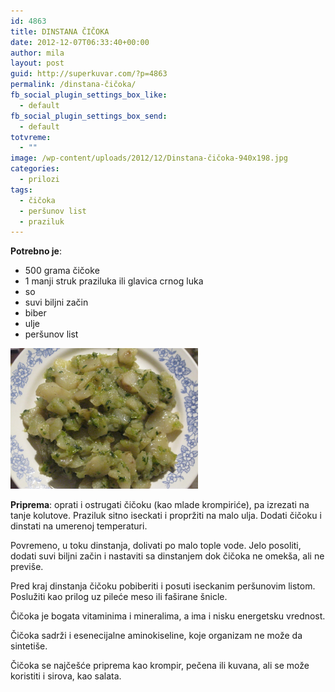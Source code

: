 ```yaml
---
id: 4863
title: DINSTANA ČIČOKA
date: 2012-12-07T06:33:40+00:00
author: mila
layout: post
guid: http://superkuvar.com/?p=4863
permalink: /dinstana-čičoka/
fb_social_plugin_settings_box_like:
  - default
fb_social_plugin_settings_box_send:
  - default
totvreme:
  - ""
image: /wp-content/uploads/2012/12/Dinstana-čičoka-940x198.jpg
categories:
  - prilozi
tags:
  - čičoka
  - peršunov list
  - praziluk
---
```

**Potrebno je**:

  * 500 grama čičoke
  * 1 manji struk praziluka ili glavica crnog luka
  * so
  * suvi biljni začin
  * biber
  * ulje
  * peršunov list

<img class="alignnone size-medium wp-image-4864" title="Dinstana čičoka" src="/wp-content/uploads/2012/12/Dinstana-čičoka-1024x768.jpg" alt="" width="300" height="225" /> 

**Priprema**: oprati i ostrugati čičoku (kao mlade krompiriće), pa izrezati na tanje kolutove. Praziluk sitno iseckati i propržiti na malo ulja. Dodati čičoku i dinstati na umerenoj temperaturi.

Povremeno, u toku dinstanja, dolivati po malo tople vode. Jelo posoliti, dodati suvi biljni začin i nastaviti sa dinstanjem dok čičoka ne omekša, ali ne previše.

Pred kraj dinstanja čičoku pobiberiti i posuti iseckanim peršunovim listom. Poslužiti kao prilog uz pileće meso ili faširane šnicle.

Čičoka je bogata vitaminima i mineralima, a ima i nisku energetsku vrednost.

Čičoka sadrži i esenecijalne aminokiseline, koje organizam ne može da sintetiše.

Čičoka se najčešće priprema kao krompir, pečena ili kuvana, ali se može koristiti i sirova, kao salata.
